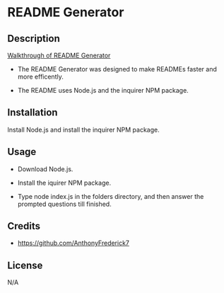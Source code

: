# README Generator

## Description

[Walkthrough of README Generator](https://drive.google.com/file/d/19T07dUj7Jw9KD8LMFrn0NNgSOdm82KB8/view)

  - The README Generator was designed to make READMEs faster and more efficently.

  - The README uses Node.js and the inquirer NPM package.

## Installation

Install Node.js and install the inquirer NPM package.

## Usage

  - Download Node.js.

  - Install the iquirer NPM package.

  - Type node index.js in the folders directory, and then answer the prompted questions till finished.

## Credits

  - https://github.com/AnthonyFrederick7

## License

N/A
